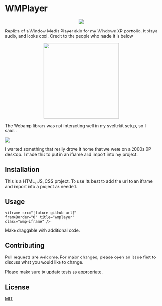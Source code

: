 # WMPlayer

<p align="center">
<img align="center" src="https://i.ibb.co/5hJq6Yp/Screenshot-2024-06-11-at-20-38-22-Screenshot-removebg-preview.png">
</p>

Replica of a Window Media Player skin for my Windows XP portfolio. It plays audio, and looks cool. Credit to the people who made it is below.

<p align="center">
<img align="center" width="250px" src="https://i.ibb.co/mcNyjym/Screenshot-2024-06-11-at-9-59-54-PM.png">
</p>

The Webamp library was not interacting well in my sveltekit setup, so I said...


<img src="https://media1.tenor.com/m/vCqpL7x4sPUAAAAC/thanos-fine-ill-do-it-myself.gif">
</p>


I wanted something that really drove it home that we were on a 2000s XP desktop. I made this to put in an iframe and import into my project. 

## Installation

This is a HTML, JS, CSS project. To use its best to add the url to an iframe and import into a project as needed.

## Usage

```
<iframe src="[future github url]" 
frameBorder="0" title="wmplayer" 
class="wmp-iframe" />
```
Make draggable with additional code. 
## Contributing

Pull requests are welcome. For major changes, please open an issue first
to discuss what you would like to change.

Please make sure to update tests as appropriate.

## License

[MIT](https://choosealicense.com/licenses/mit/)